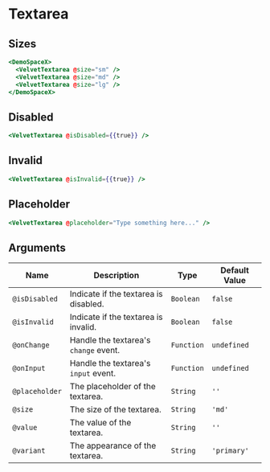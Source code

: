 # Textarea

## Sizes

```hbs preview-template
<DemoSpaceX>
  <VelvetTextarea @size="sm" />
  <VelvetTextarea @size="md" />
  <VelvetTextarea @size="lg" />
</DemoSpaceX>
```

## Disabled

```hbs preview-template
<VelvetTextarea @isDisabled={{true}} />
```

## Invalid

```hbs preview-template
<VelvetTextarea @isInvalid={{true}} />
```

## Placeholder

```hbs preview-template
<VelvetTextarea @placeholder="Type something here..." />
```

## Arguments

| Name           | Description                           | Type       | Default Value |
| -------------- | ------------------------------------- | ---------- | ------------- |
| `@isDisabled`  | Indicate if the textarea is disabled. | `Boolean`  | `false`       |
| `@isInvalid`   | Indicate if the textarea is invalid.  | `Boolean`  | `false`       |
| `@onChange`    | Handle the textarea's `change` event. | `Function` | `undefined`   |
| `@onInput`     | Handle the textarea's `input` event.  | `Function` | `undefined`   |
| `@placeholder` | The placeholder of the textarea.      | `String`   | `''`          |
| `@size`        | The size of the textarea.             | `String`   | `'md'`        |
| `@value`       | The value of the textarea.            | `String`   | `''`          |
| `@variant`     | The appearance of the textarea.       | `String`   | `'primary'`   |
